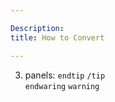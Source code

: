 ```yaml
---

Description:
title: How to Convert

---
```







3. panels:
     `endtip`  `/tip`<br>
    `endwaring`  `warning`
